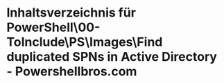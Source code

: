 # Inhaltsverzeichnis für PowerShell\00-ToInclude\PS\Images\Find duplicated SPNs in Active Directory - Powershellbros.com


